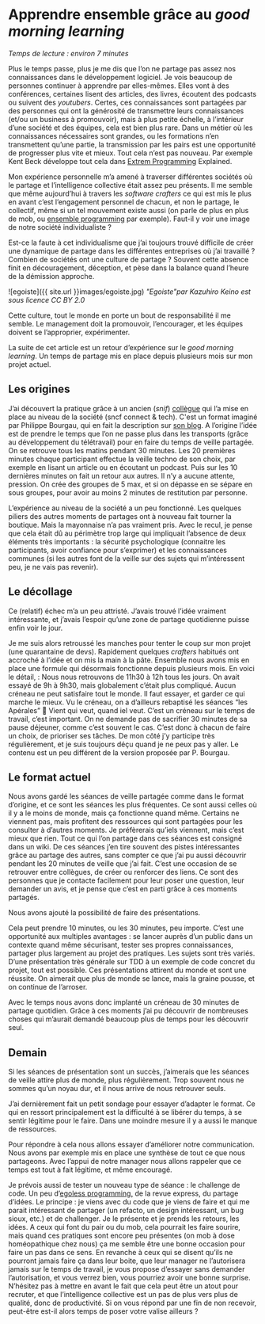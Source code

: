 # Apprendre ensemble grâce au *good morning learning*
*Temps de lecture : environ 7 minutes*

Plus le temps passe, plus je me dis que l’on ne partage pas assez nos connaissances dans le développement logiciel. 
Je vois beaucoup de personnes continuer à apprendre par elles-mêmes. 
Elles vont à des conférences, certaines lisent des articles, des livres, écoutent des podcasts ou suivent des *youtubers*. 
Certes, ces connaissances sont partagées par des personnes qui ont la générosité de transmettre leurs connaissances (et/ou un business à promouvoir), mais à plus petite échelle, à l’intérieur d’une société et des équipes, cela est bien plus rare. 
Dans un métier où les connaissances nécessaires sont grandes, ou les formations n’en transmettent qu’une partie, la transmission par les pairs est une opportunité de progresser plus vite et mieux. 
Tout cela n’est pas nouveau. Par exemple Kent Beck développe tout cela dans [Extrem Programming](https://en.wikipedia.org/wiki/Extreme_programming) Explained. 

Mon expérience personnelle m’a amené à traverser différentes sociétés où le partage et l’intelligence collective était assez peu présents. 
Il me semble que même aujourd’hui à travers les *software crafters* ce qui est mis le plus en avant c’est l’engagement personnel de chacun, et non le partage, le collectif, même si un tel mouvement existe aussi (on parle de plus en plus de mob, ou [ensemble programming](https://en.wikipedia.org/wiki/Mob_programming) par exemple). Faut-il y voir une image de notre société individualiste ? 

Est-ce la faute à cet individualisme que j’ai toujours trouvé difficile de créer une dynamique de partage dans les différentes entreprises où j’ai travaillé ? 
Combien de sociétés ont une culture de partage ? 
Souvent cette absence finit en découragement, déception, et pèse dans la balance quand l’heure de la démission approche. 

![egoiste]({{ site.url }}images/egoiste.jpg)
*"Egoiste"par Kazuhiro Keino est sous licence CC BY 2.0*

Cette culture, tout le monde en porte un bout de responsabilité il me semble. 
Le management doit la promouvoir, l’encourager, et les équipes doivent se l’approprier, expérimenter. 

La suite de cet article est un retour d’expérience sur le *good morning learning*.
Un temps de partage mis en place depuis plusieurs mois sur mon projet actuel. 

## Les origines

J’ai découvert la pratique grâce à un ancien (*snif*) [collègue](https://fhiegel.github.io/) qui l’a mise en place au niveau de la société (sncf connect & tech). 
C'est un format imaginé par Philippe Bourgau, qui en fait la description sur [son blog](https://philippe.bourgau.net/growth-mindset-coaching-turn-remote-work-commutes-into-team-learning/). 
A l’origine l’idée est de prendre le temps que l’on ne passe plus dans les transports (grâce au développement du télétravail) pour en faire du temps de veille partagée. 
On se retrouve tous les matins pendant 30 minutes. Les 20 premières minutes chaque participant effectue la veille techno de son choix, par exemple en lisant un article ou en écoutant un podcast. 
Puis sur les 10 dernières minutes on fait un retour aux autres. 
Il n’y a aucune attente, pression. 
On crée des groupes de 5 max, et si on dépasse en se sépare en sous groupes, pour avoir au moins 2 minutes de restitution par personne. 

L’expérience au niveau de la société a un peu fonctionné. 
Les quelques piliers des autres moments de partages ont à nouveau fait tourner la boutique. 
Mais la mayonnaise n’a pas vraiment pris. 
Avec le recul, je pense que cela était dû au périmètre trop large qui impliquait l’absence de deux éléments très importants : 
la sécurité psychologique (connaitre les participants, avoir confiance pour s’exprimer) et les connaissances communes (si les autres font de la veille sur des sujets qui m’intéressent peu, je ne vais pas revenir). 

## Le décollage

Ce (relatif) échec m’a un peu attristé. 
J’avais trouvé l’idée vraiment intéressante, et j’avais l’espoir qu’une zone de partage quotidienne puisse enfin voir le jour. 

Je me suis alors retroussé les manches pour tenter le coup sur mon projet (une quarantaine de devs). 
Rapidement quelques *crafters* habitués ont accroché à l’idée et on mis la main à la pâte. 
Ensemble nous avons mis en place une formule qui désormais fonctionne depuis plusieurs mois. 
En voici le détail, : 
Nous nous retrouvons de 11h30 à 12h tous les jours. On avait essayé de 9h à 9h30, mais globalement c’était plus compliqué. 
Aucun créneau ne peut satisfaire tout le monde. 
Il faut essayer, et garder ce qui marche le mieux. Vu le créneau, on a d’ailleurs rebaptisé les séances “les Apérales” 🙂
Vient qui veut, quand iel veut. 
C’est un créneau sur le temps de travail, c’est important. 
On ne demande pas de sacrifier 30 minutes de sa pause déjeuner, comme c’est souvent le cas. 
C’est donc à chacun de faire un choix, de prioriser ses tâches. 
De mon côté j’y participe très régulièrement, et je suis toujours déçu quand je ne peux pas y aller. 
Le contenu est un peu différent de la version proposée par P. Bourgau. 

## Le format actuel

Nous avons gardé les séances de veille partagée comme dans le format d’origine, et ce sont les séances les plus fréquentes. 
Ce sont aussi celles où il y a le moins de monde, mais ça fonctionne quand même. 
Certains ne viennent pas, mais profitent des ressources qui sont partagées pour les consulter à d’autres moments. Je préfèrerais qu’iels viennent, mais c’est mieux que rien. 
Tout ce qui l’on partage dans ces séances est consigné dans un wiki. 
De ces séances j’en tire souvent des pistes intéressantes grâce au partage des autres, sans compter ce que j’ai pu aussi découvrir pendant les 20 minutes de veille que j’ai fait. 
C’est une occasion de se retrouver entre collègues, de créer ou renforcer des liens. 
Ce sont des personnes que je contacte facilement pour leur poser une question, leur demander un avis, et je pense que c’est en parti grâce à ces moments partagés. 

Nous avons ajouté la possibilité de faire des présentations. 

Cela peut prendre 10 minutes, ou les 30 minutes, peu importe. C’est une opportunité aux multiples avantages : se lancer auprès d’un public dans un contexte quand même sécurisant, tester ses propres connaissances, partager plus largement au projet des pratiques. 
Les sujets sont très variés. D’une présentation très générale sur TDD à un exemple de code concret du projet, tout est possible. 
Ces présentations attirent du monde et sont une réussite. 
On aimerait que plus de monde se lance, mais la graine pousse, et on continue de l’arroser. 

Avec le temps nous avons donc implanté un créneau de 30 minutes de partage quotidien. 
Grâce à ces moments j’ai pu découvrir de nombreuses choses qui m’aurait demandé beaucoup plus de temps pour les découvrir seul. 

## Demain

Si les séances de présentation sont un succès, j’aimerais que les séances de veille attire plus de monde, plus régulièrement. 
Trop souvent nous ne sommes qu’un noyau dur, et il nous arrive de nous retrouver seuls. 

J’ai dernièrement fait un petit sondage pour essayer d’adapter le format. 
Ce qui en ressort principalement est la difficulté à se libérer du temps, à se sentir légitime pour le faire. 
Dans une moindre mesure il y a aussi le manque de ressources. 

Pour répondre à cela nous allons essayer d’améliorer notre communication. 
Nous avons par exemple mis en place une synthèse de tout ce que nous partageons. 
Avec l’appui de notre manager nous allons rappeler que ce temps est tout à fait légitime, et même encouragé. 

Je prévois aussi de tester un nouveau type de séance : le challenge de code. 
Un peu d’[egoless programming,](https://blog.codinghorror.com/the-ten-commandments-of-egoless-programming/) de la revue express, du partage d’idées. 
Le principe : je viens avec du code que je viens de faire et qui me parait intéressant de partager (un refacto, un design intéressant, un bug sioux, etc.) et de challenger. 
Je le présente et je prends les retours, les idées. 
A ceux qui font du pair ou du mob, cela pourrait les faire sourire, mais quand ces pratiques sont encore peu présentes (on mob à dose homéopathique chez nous) ça me semble être une bonne occasion pour faire un pas dans ce sens. 
En revanche à ceux qui se disent qu’ils ne pourront jamais faire ça dans leur boite, que leur manager ne l’autorisera jamais sur le temps de travail, je vous propose d’essayer sans demander l’autorisation, et vous verrez bien, vous pourriez avoir une bonne surprise. 
N’hésitez pas à mettre en avant le fait que cela peut être un atout pour recruter, et que l’intelligence collective est un pas de plus vers plus de qualité, donc de productivité. 
Si on vous répond par une fin de non recevoir, peut-être est-il alors temps de poser votre valise ailleurs ?